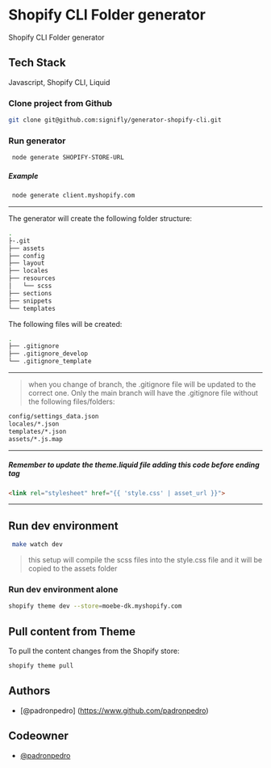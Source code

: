 # Shopify CLI Folder generator

Shopify CLI Folder generator

## Tech Stack

Javascript, Shopify CLI, Liquid

### Clone project from Github

```bash
git clone git@github.com:signifly/generator-shopify-cli.git
```

### Run generator

```bash
 node generate SHOPIFY-STORE-URL
```

##### Example

```bash
 node generate client.myshopify.com
```

---

The generator will create the following folder structure:

```bash
.
├-.git
├── assets
├── config
├── layout
├── locales
├── resources
│   └── scss
├── sections
├── snippets
└── templates
```

The following files will be created:

```bash
.
├── .gitignore
├── .gitignore_develop
└── .gitignore_template
```
---

>when you change of branch, the .gitignore file will be updated to the correct one. Only the main branch will have the .gitignore file without the following files/folders:

```bash
config/settings_data.json
locales/*.json
templates/*.json
assets/*.js.map
```
---
##### Remember to update the theme.liquid file adding this code before ending </head> tag

```html
<link rel="stylesheet" href="{{ 'style.css' | asset_url }}">
```
---
## Run dev environment
```bash
 make watch dev
```
> this setup will compile the scss files into the style.css file and it will be copied to the assets folder

### Run dev environment alone

```bash
shopify theme dev --store=moebe-dk.myshopify.com
```

## Pull content from Theme

To pull the content changes from the Shopify store:

```bash
shopify theme pull
```

## Authors

- [@padronpedro] (https://www.github.com/padronpedro)

## Codeowner

- [@padronpedro](https://www.github.com/padronpedro)
